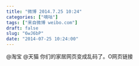 ```yaml
---
title: "微博 2014.7.25 10:24"
categories: ["嘀咕"]
tags: ["来自微博 weibo.com"]
draft: false
slug: "6wJ6bP"
date: "2014-07-25 10:24:00"
---
```


<p>@淘宝 @天猫 你们的家居网页变成乱码了。O网页链接 ​​​​</p>
